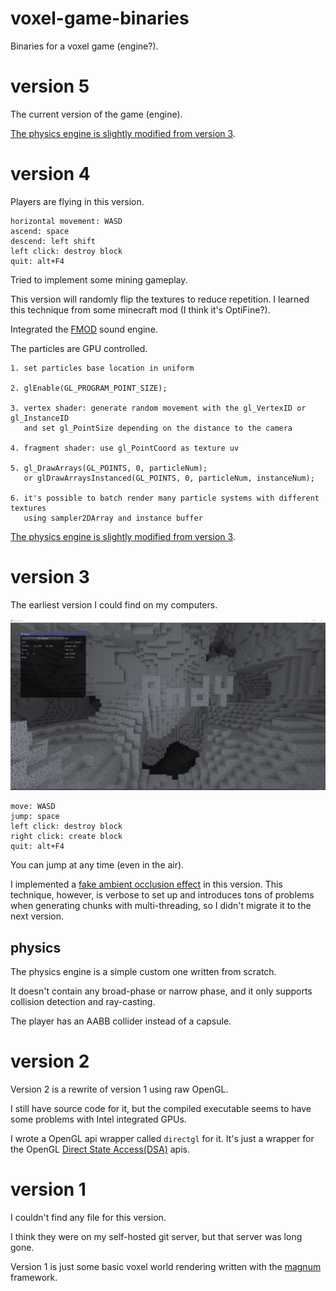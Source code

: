# voxel-game-binaries

Binaries for a voxel game (engine?).

# version 5

The current version of the game (engine).

[The physics engine is slightly modified from version 3](#physics).

# version 4

Players are flying in this version.

```
horizontal movement: WASD
ascend: space
descend: left shift
left click: destroy block
quit: alt+F4
```

Tried to implement some mining gameplay.

This version will randomly flip the textures to reduce repetition. I learned this technique from some minecraft mod
(I think it's OptiFine?).

Integrated the [FMOD](https://fmod.com/) sound engine.

The particles are GPU controlled.

```
1. set particles base location in uniform

2. glEnable(GL_PROGRAM_POINT_SIZE);

3. vertex shader: generate random movement with the gl_VertexID or gl_InstanceID
   and set gl_PointSize depending on the distance to the camera

4. fragment shader: use gl_PointCoord as texture uv

5. gl_DrawArrays(GL_POINTS, 0, particleNum);
   or glDrawArraysInstanced(GL_POINTS, 0, particleNum, instanceNum);

6. it's possible to batch render many particle systems with different textures
   using sampler2DArray and instance buffer
```

[The physics engine is slightly modified from version 3](#physics).

# version 3

The earliest version I could find on my computers.

![screenshot](https://raw.githubusercontent.com/andyroiiid/voxel-game-binaries/master/screenshots/version-3-0.png)

```
move: WASD
jump: space
left click: destroy block
right click: create block
quit: alt+F4
```

You can jump at any time (even in the air).

I implemented a [fake ambient occlusion effect](https://iquilezles.org/www/articles/voxellines/voxellines.htm) in this
version. This technique, however, is verbose to set up and introduces tons of problems when generating chunks with
multi-threading, so I didn't migrate it to the next version.

## physics

The physics engine is a simple custom one written from scratch.

It doesn't contain any broad-phase or narrow phase, and it only supports collision detection and ray-casting.

The player has an AABB collider instead of a capsule.

# version 2

Version 2 is a rewrite of version 1 using raw OpenGL.

I still have source code for it, but the compiled executable seems to have some problems with Intel integrated GPUs.

I wrote a OpenGL api wrapper called `directgl` for it. It's just a wrapper for the
OpenGL [Direct State Access(DSA)](https://www.khronos.org/opengl/wiki/Direct_State_Access) apis.

# version 1

I couldn't find any file for this version.

I think they were on my self-hosted git server, but that server was long gone.

Version 1 is just some basic voxel world rendering written with the [magnum](https://github.com/mosra/magnum) framework.
